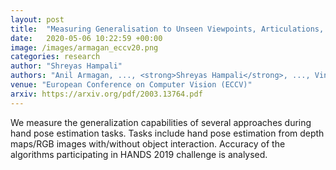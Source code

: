 ```yaml
---
layout: post
title:  "Measuring Generalisation to Unseen Viewpoints, Articulations, Shapes and Objects for 3D Hand Pose Estimation under Hand-Object Interaction"
date:   2020-05-06 10:22:59 +00:00
image: /images/armagan_eccv20.png
categories: research
author: "Shreyas Hampali"
authors: "Anil Armagan, ..., <strong>Shreyas Hampali</strong>, ..., Vincent Lepetit"
venue: "European Conference on Computer Vision (ECCV)"
arxiv: https://arxiv.org/pdf/2003.13764.pdf
---
```

We measure the generalization capabilities of several approaches during hand pose estimation tasks. Tasks include hand pose estimation from depth maps/RGB images with/without object interaction. Accuracy of the algorithms participating in HANDS 2019 challenge is analysed.
